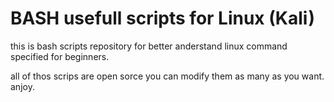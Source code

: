 # BASH usefull scripts for Linux (Kali)

this is bash scripts repository for better anderstand linux command
specified for beginners.

all of thos scrips are open sorce you can modify them as many as you want. 
anjoy.
